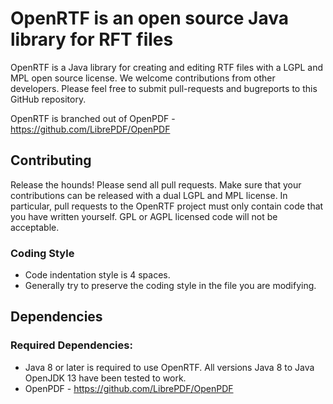 # OpenRTF is an open source Java library for RFT files #

OpenRTF is a Java library for creating and editing RTF files with a LGPL and MPL open source license.  We welcome contributions from other developers. Please feel free to submit pull-requests and bugreports to this GitHub repository.

OpenRTF is branched out of OpenPDF - https://github.com/LibrePDF/OpenPDF

## Contributing ##
Release the hounds!  Please send all pull requests.
Make sure that your contributions can be released with a dual LGPL and MPL license. In particular, pull requests to the OpenRTF project must only contain code that you have written yourself. GPL or AGPL licensed code will not be acceptable.

### Coding Style ###
- Code indentation style is 4 spaces.
- Generally try to preserve the coding style in the file you are modifying.

## Dependencies ##
### Required Dependencies: ###
 - Java 8 or later is required to use OpenRTF. All versions Java 8 to Java OpenJDK 13 have been tested to work.
 - OpenPDF - https://github.com/LibrePDF/OpenPDF


